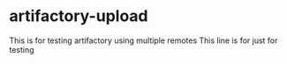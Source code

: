 # artifactory-upload
This is for testing artifactory using multiple remotes
This line is for just for testing
